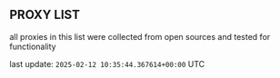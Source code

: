 ## PROXY LIST

all proxies in this list were collected from open sources and tested for functionality

last update: `2025-02-12 10:35:44.367614+00:00` UTC